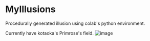 # Mylllusions
Procedurally generated illusion using colab's python environment.

Currently have kotaoka's Primrose's field.
![image](https://github.com/user-attachments/assets/24c70657-9623-4dec-b8ed-830d44f9dab3)

